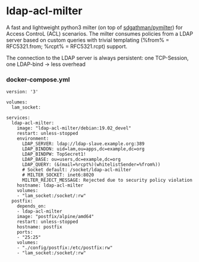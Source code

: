 # ldap-acl-milter
A fast and lightweight python3 milter (on top of [sdgathman/pymilter](https://github.com/sdgathman/pymilter)) for Access ControL (ACL) scenarios. The milter consumes policies from a LDAP server based on custom queries with trivial templating (%from% = RFC5321.from; %rcpt% = RFC5321.rcpt) support.

The connection to the LDAP server is always persistent: one TCP-Session, one LDAP-bind -> less overhead

### docker-compose.yml

```
version: '3'

volumes:
  lam_socket:

services:
  ldap-acl-milter:
    image: "ldap-acl-milter/debian:19.02_devel"
    restart: unless-stopped
    environment:
      LDAP_SERVER: ldap://ldap-slave.example.org:389
      LDAP_BINDDN: uid=lam,ou=apps,dc=example,dc=org
      LDAP_BINDPW: TopSecret1!
      LDAP_BASE: ou=users,dc=example,dc=org
      LDAP_QUERY: (&(mail=%rcpt%)(whitelistSender=%from%))
      # Socket default: /socket/ldap-acl-milter
      # MILTER_SOCKET: inet6:8020
      MILTER_REJECT_MESSAGE: Rejected due to security policy violation
    hostname: ldap-acl-milter
    volumes:
    - "lam_socket:/socket/:rw"
  postfix:
    depends_on:
    - ldap-acl-milter
    image: "postfix/alpine/amd64"
    restart: unless-stopped
    hostname: postfix
    ports:
    - "25:25"
    volumes:
    - "./config/postfix:/etc/postfix:rw"
    - "lam_socket:/socket/:rw"
```
